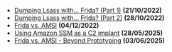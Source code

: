 - [Dumping Lsass with... Frida? (Part 1)](/blogs/mimikatz-frida-part-1) **(21/10/2022)**
- [Dumping Lsass with... Frida? (Part 2)](/blogs/mimikatz-frida-part-2) **(28/10/2022)**
- [Frida vs. AMSI](/blogs/frida-vs-amsi) **(04/12/2022)**
- [Using Amazon SSM as a C2 implant](/blogs/aws-ssm-c2) **(28/05/2025)**
- [Frida vs. AMSI - Beyond Prototyping](/blogs/amsi-breakpoints) **(03/06/2025)**
